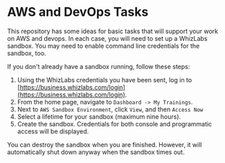 # AWS and DevOps Tasks

This repository has some ideas for basic tasks that will support your work on AWS and devops. In each case, you will need to set up a WhizLabs sandbox. You may need to enable command line credentials for the sandbox, too.

If you don't already have a sandbox running, follow these steps:
1. Using the WhizLabs credentials you have been sent, log in to [https://business.whizlabs.com/login](https://business.whizlabs.com/login).
1. From the home page, navigate to `Dashboard -> My Trainings`.
1. Next to `AWS Sandbox Environment`, click `View`, and then `Access Now`
1. Select a lifetime for your sandbox (maximum nine hours).
1. Create the sandbox. Credentials for both console and programmatic access will be displayed.

You can destroy the sandbox when you are finished. However, it will automatically shut down anyway when the sandbox times out.
